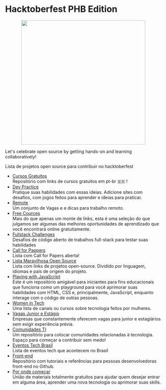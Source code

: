 # Hacktoberfest PHB Edition

<p  align="center">
<img  src="https://user-images.githubusercontent.com/70456452/195362621-1de6eb84-8cf4-4a73-9608-9d10a515e1fa.png"  heigth="720"  width="400"/>
<p/>

Let's celebrate open source by getting hands-on and learning collaboratively!

Lista de projetos open source para contribuir no hacktoberfest

- [Cursos Gratuitos](https://github.com/celycodes/cursos-gratuitos)<br> Repositório com links de cursos gratuitos em pt-br 🇧🇷 !
- [Dev Practice](https://github.com/alinebastos/dev-practice) <br> Pratique suas habilidades com essas ideias. Adicione sites com desafios, com jogos feitos para aprender e ideias para praticar.
- [Remote](https://github.com/alinebastos/remote) <br> Um conjunto de Vagas e e dicas para trabalho remoto.
- [Free Cources](https://github.com/alinebastos/free-courses) <br> Mais do que apenas um monte de links, esta é uma seleção do que julgamos ser algumas das melhores oportunidades de aprendizado que você encontrará online gratuitamente.
- [Fullstack Challenges](https://github.com/alinebastos/fullstack-challenges) <br> Desafios de código aberto de trabalhos full-stack para testar suas habilidades
- [Call for Pappers](https://github.com/alinebastos/call-for-papers) <br> Lista com Call for Papers aberta!
- [Lista Maravilhosa Open Source](https://github.com/camilatigre/listamaravilhosaopensource) <br> Lista com links de projetos open-source. Dividido por linguagem, idiomas e país de origem do projeto.
- [Playing with JavaScript](https://github.com/anasilveira9787/playing-with-Javascript) <br> Este é um repositório amigável para iniciantes para fins educacionais que funciona como um playground para você aprimorar suas habilidades com HTML, CSS e, principalmente, JavaScript, enquanto interage com o código de outras pessoas.
- [Women in Tech](https://github.com/compiladoras/women-teaching-tech) <br> Uma lista de canais ou cursos sobre tecnologia feitos por mulheres.
- [Vagas Junior e Estágio](https://github.com/alinebastos/vagas-junior-estagio) <br> Empresas que constantemente oferecem vagas para junior e estagiários sem exigir experiência prévia.
- [Comunidades TI](https://github.com/ielepassos/comunidades-TI) <br> Um repositório para colocar comunidades relacionadas à tecnologia. Espaço para começar a contribuir sem medo!
- [Eventos Tech Brasil](https://github.com/Abacatinhos/eventos-tech-brasil) <br> Lista de eventos tech que acontecem no Brasil
- [Front-end](https://github.com/anamariasilva/front-end) <br> Repositório com tutoriais e referências para pessoas desenvolvedoras front-end no Github.
- [Por onde começar](https://github.com/leticiadasilva/por-onde-comecar) <br> União de materiais totalmente gratuitos para ajudar quem desejar entrar em alguma área, aprender uma nova tecnologia ou aprimorar suas skills.

